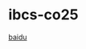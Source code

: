 # ibcs-co25
<a href="baidu.com"> baidu </a>
<!---
z4z2-liu/z4z2-liu is a ✨ special ✨ repository because its `README.md` (this file) appears on your GitHub profile.
You can click the Preview link to take a look at your changes.
--->
